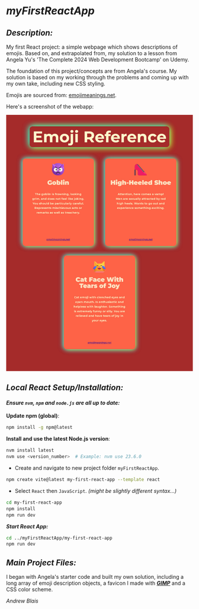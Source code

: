 # **_myFirstReactApp_**

## **_Description:_**

My first React project: a simple webpage which shows descriptions of emojis. Based on, and extrapolated from, my solution to a lesson from Angela Yu's 'The Complete 2024 Web Development Bootcamp' on Udemy.

The foundation of this project/concepts are from Angela's course. My solution is based on my working through the problems and coming up with my own take, including new CSS styling.

Emojis are sourced from: [emojimeanings.net]("https://www.emojimeanings.net/list-smileys-people-whatsapp").

Here's a screenshot of the webapp:

![appScreenshot](./my-first-react-app/public/appScreenshot.jpg)

## **_Local React Setup/Installation:_**

#### **_Ensure `nvm`, `npm` and `node.js` are all up to date:_**

**Update npm (global)**:

```bash
npm install -g npm@latest
```

**Install and use the latest Node.js version**:

```bash
nvm install latest
nvm use <version_number>  # Example: nvm use 23.6.0
```

-   Create and navigate to new project folder `myFirstReactApp`.

```bash
npm create vite@latest my-first-react-app --template react
```

-   Select `React` then `JavaScript`. _(might be slightly different syntax...)_

```bash
cd my-first-react-app
npm install
npm run dev
```

**_Start React App:_**

```bash
cd ../myFirstReactApp/my-first-react-app
npm run dev
```

## **_Main Project Files:_**

I began with Angela's starter code and built my own solution, including a long array of emoji description objects, a favicon I made with [**_GIMP_**](https://www.gimp.org/) and a CSS color scheme.

_Andrew Blais_
